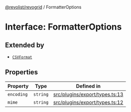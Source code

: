 [@revolist/revogrid](README.md) / FormatterOptions

# Interface: FormatterOptions

## Extended by

- [`CSVFormat`](Interface.CSVFormat.md)

## Properties

| Property | Type | Defined in |
| ------ | ------ | ------ |
| `encoding` | `string` | [src/plugins/export/types.ts:13](https://github.com/revolist/revogrid/blob/8d359a6641aa3d85978ae1d816f404366e0fe6c4/src/plugins/export/types.ts#L13) |
| `mime` | `string` | [src/plugins/export/types.ts:12](https://github.com/revolist/revogrid/blob/8d359a6641aa3d85978ae1d816f404366e0fe6c4/src/plugins/export/types.ts#L12) |
